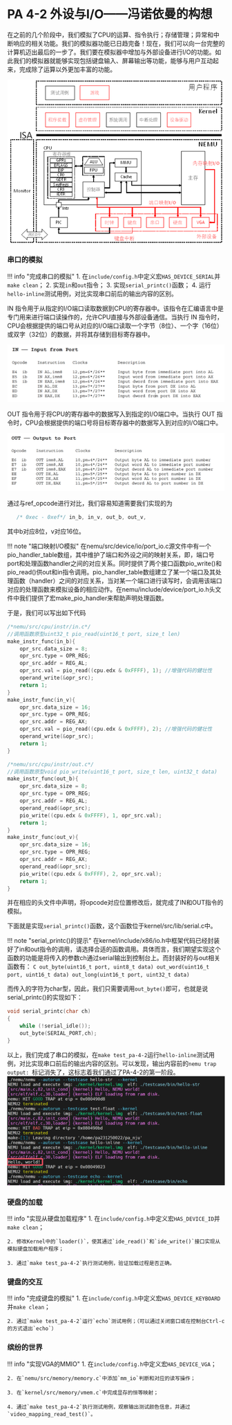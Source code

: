# PA 4-2 外设与I/O——冯诺依曼的构想

在之前的几个阶段中，我们模拟了CPU的运算、指令执行；存储管理；异常和中断响应的相关功能。我们的模拟器功能已日趋完备！现在，我们可以向一台完整的计算机迈出最后的一步了。我们要在模拟器中增加与外部设备进行I/O的功能。如此我们的模拟器就能够实现包括键盘输入、屏幕输出等功能，能够与用户互动起来，完成除了运算以外更加丰富的功能。

![PA-4-2](pa_pic/pa-4-2.png)

### 串口的模拟

!!! info "完成串口的模拟"
    1. 在`include/config.h`中定义宏`HAS_DEVICE_SERIAL`并`make clean`；
    2. 实现`in`和`out`指令；
    3. 实现`serial_printc()`函数；
    4. 运行`hello-inline`测试用例，对比实现串口前后的输出内容的区别。

IN 指令用于从指定的I/O端口读取数据到CPU的寄存器中。该指令在汇编语言中是专门用来进行端口读操作的，允许CPU直接与外部设备通信。当执行 IN 指令时，CPU会根据提供的端口号从对应的I/O端口读取一个字节（8位）、一个字（16位）或双字（32位）的数据，并将其存储到目标寄存器中。

![IN_i386](pa_pic/4-2-in.png)

OUT 指令用于将CPU的寄存器中的数据写入到指定的I/O端口中。当执行 OUT 指令时，CPU会根据提供的端口号将目标寄存器中的数据写入到对应的I/O端口中。

![OUT_i386](pa_pic/4-2-out.png)

通过与ref_opcode进行对比，我们容易知道需要我们实现的为
```C
   /* 0xec - 0xef*/ in_b, in_v, out_b, out_v,
```
其中b对应8位，v对应16位。

!!! note "端口映射I/O模拟"
    在nemu/src/device/io/port_io.c源文件中有一个pio_handler_table数组，其中维护了端口和外设之间的映射关系，即，端口号port和处理函数handler之间的对应关系。同时提供了两个接口函数pio_write()和pio_read()供out和in指令调用。pio_handler_table数组建立了某一个端口及其处理函数（handler）之间的对应关系，当对某一个端口进行读写时，会调用该端口对应的处理函数来模拟设备的相应动作。在nemu/include/device/port_io.h头文件中我们提供了宏make_pio_handler来帮助声明处理函数。

于是，我们可以写出如下代码
```C
/*nemu/src/cpu/instr/in.c*/
//调用函数原型uint32_t pio_read(uint16_t port, size_t len)
make_instr_func(in_b){
    opr_src.data_size = 8;
    opr_src.type = OPR_REG;
    opr_src.addr = REG_AL;
    opr_src.val = pio_read((cpu.edx & 0xFFFF), 1); //增强代码的健壮性
    operand_write(&opr_src);
    return 1;
}
make_instr_func(in_v){
    opr_src.data_size = 16;
    opr_src.type = OPR_REG;
    opr_src.addr = REG_AX;
    opr_src.val = pio_read((cpu.edx & 0xFFFF), 2); //增强代码的健壮性
    operand_write(&opr_src);
    return 1;
}
```
```C
/*nemu/src/cpu/instr/out.c*/
//调用函数原型void pio_write(uint16_t port, size_t len, uint32_t data)
make_instr_func(out_b){
    opr_src.data_size = 8;
    opr_src.type = OPR_REG;
    opr_src.addr = REG_AL;
    operand_read(&opr_src);
    pio_write((cpu.edx & 0xFFFF), 1, opr_src.val);
    return 1;
}
make_instr_func(out_v){
    opr_src.data_size = 16;
    opr_src.type = OPR_REG;
    opr_src.addr = REG_AX;
    operand_read(&opr_src);
    pio_write((cpu.edx & 0xFFFF), 2, opr_src.val);
    return 1;
}
```
并在相应的头文件中声明，将opcode对应位置修改后，就完成了IN和OUT指令的模拟。

下面就是实现`serial_printc()`函数，这个函数位于kernel/src/lib/serial.c中。

!!! note "serial_printc()的提示"
    在kernel/include/x86/io.h中框架代码已经封装好了in和out指令的调用，请选择合适的函数调用。具体而言，我们期望实现这个函数的功能是将传入的参数ch通过serial输出到控制台上。而封装好的与out相关函数有：
    ```C
    out_byte(uint16_t port, uint8_t data)
    out_word(uint16_t port, uint16_t data)
    out_long(uint16_t port, uint32_t data)
    ```

而传入的字符为char型，因此，我们只需要调用`out_byte()`即可，也就是说serial_printc()的实现如下：
```C
void serial_printc(char ch)
{
	while (!serial_idle());
	out_byte(SERIAL_PORT,ch);
}
```
以上，我们完成了串口的模拟，在`make test_pa-4-2`运行`hello-inline`测试用例，对比实现串口前后的输出内容的区别。可以发现，输出内容前的```nemu trap output: ```标记消失了，这标志着我们通过了PA-4-2的第一阶段。
![串口输出](pa_pic/4-2-hello_inline.png)

### 硬盘的加载

!!! info "实现从硬盘加载程序"
    1. 在`include/config.h`中定义宏`HAS_DEVICE_ID`并`make clean`；

    2. 修改Kernel中的`loader()`，使其通过`ide_read()`和`ide_write()`接口实现从模拟硬盘加载用户程序；

    3. 通过`make test_pa-4-2`执行测试用例，验证加载过程是否正确。

### 键盘的交互
!!! info "完成键盘的模拟"
    1. 在`include/config.h`中定义宏`HAS_DEVICE_KEYBOARD`并`make clean`；

    2. 通过`make test_pa-4-2`运行`echo`测试用例；（可以通过关闭窗口或在控制台Ctrl-c的方式退出`echo`）

### 缤纷的世界
!!! info "实现VGA的MMIO"
    1. 在`include/config.h`中定义宏`HAS_DEVICE_VGA`；

    2. 在`nemu/src/memory/memory.c`中添加`mm_io`判断和对应的读写操作；

    3. 在`kernel/src/memory/vmem.c`中完成显存的恒等映射；

    4. 通过`make test_pa-4-2`执行测试用例，观察输出测试颜色信息，并通过`video_mapping_read_test()`。